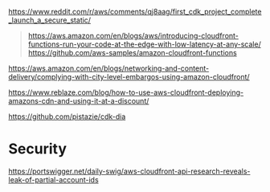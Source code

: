 https://www.reddit.com/r/aws/comments/qj8aag/first_cdk_project_complete_launch_a_secure_static/
> https://aws.amazon.com/en/blogs/aws/introducing-cloudfront-functions-run-your-code-at-the-edge-with-low-latency-at-any-scale/
> https://github.com/aws-samples/amazon-cloudfront-functions

https://aws.amazon.com/en/blogs/networking-and-content-delivery/complying-with-city-level-embargos-using-amazon-cloudfront/

https://www.reblaze.com/blog/how-to-use-aws-cloudfront-deploying-amazons-cdn-and-using-it-at-a-discount/

https://github.com/pistazie/cdk-dia

# Security
https://portswigger.net/daily-swig/aws-cloudfront-api-research-reveals-leak-of-partial-account-ids